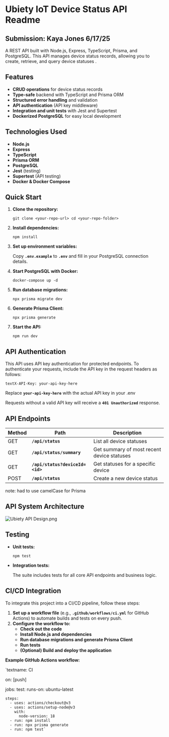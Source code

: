 # Ubiety IoT Device Status API Readme

## Submission: Kaya Jones 6/17/25

A  REST API built with Node.js, Express, TypeScript, Prisma, and PostgreSQL. This API manages device status records, allowing you to create, retrieve, and query device statuses .

## Features

- **CRUD operations** for device status records
- **Type-safe** backend with TypeScript and Prisma ORM
- **Structured error handling** and validation
- **API authentication** (API key middleware)
- **Integration and unit tests** with Jest and Supertest
- **Dockerized PostgreSQL** for easy local development

## Technologies Used

- **Node.js**
- **Express**
- **TypeScript**
- **Prisma ORM**
- **PostgreSQL**
- **Jest** (testing)
- **Supertest** (API testing)
- **Docker & Docker Compose**

## Quick Start

1. **Clone the repository:**
    
    `git clone <your-repo-url>
    cd <your-repo-folder>`
    
2. **Install dependencies:**
    
    `npm install`
    
3. **Set up environment variables:**
    
    Copy **`.env.example`** to **`.env`** and fill in your PostgreSQL connection details.
    
4. **Start PostgreSQL with Docker:**
    
    `docker-compose up -d`
    
5. **Run database migrations:**
    
    `npx prisma migrate dev`
    
6. **Generate Prisma Client:**
    
    `npx prisma generate`
    
7. **Start the API:**
    
    `npm run dev`
    

## API Authentication

This API uses API key authentication for protected endpoints. To authenticate your requests, include the API key in the request headers as follows:

`textX-API-Key: your-api-key-here`

Replace **`your-api-key-here`** with the actual API key in your .env 

Requests without a valid API key will receive a **`401 Unauthorized`** response.

## API Endpoints

| **Method** | **Path** | **Description** |
| --- | --- | --- |
| GET | **`/api/status`** | List all device statuses |
| GET | **`/api/status/summary`** | Get summary of most recent device statuses |
| GET | **`/api/status?deviceId=<id>`** | Get statuses for a specific device |
| POST | **`/api/status`** | Create a new device status |

note: had to use camelCase for Prisma 

## API System Architecture

![Ubiety API Design.png](Ubiety%20IoT%20Device%20Status%20API%20Readme%20216c41ab234d80a1991ed128bc1e7f68/Ubiety_API_Design.png)

## Testing

- **Unit tests:**
    
    `npm test`
    
- **Integration tests:**
    
    The suite includes tests for all core API endpoints and business logic.
    

## CI/CD Integration

To integrate this project into a CI/CD pipeline, follow these steps:

1. **Set up a workflow file** (e.g., **`.github/workflows/ci.yml`** for GitHub Actions) to automate builds and tests on every push.
2. **Configure the workflow to:**
    - **Check out the code**
    - **Install Node.js and dependencies**
    - **Run database migrations and generate Prisma Client**
    - **Run tests**
    - **(Optional) Build and deploy the application**

**Example GitHub Actions workflow:**

`textname: CI

on: [push]

jobs:
  test:
    runs-on: ubuntu-latest

    steps:
      - uses: actions/checkout@v3
      - uses: actions/setup-node@v3
        with:
          node-version: 18
      - run: npm install
      - run: npx prisma generate
      - run: npm test`

##
